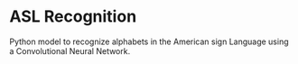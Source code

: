 # ASL Recognition

Python model to recognize alphabets in the American sign Language using a Convolutional Neural Network.
